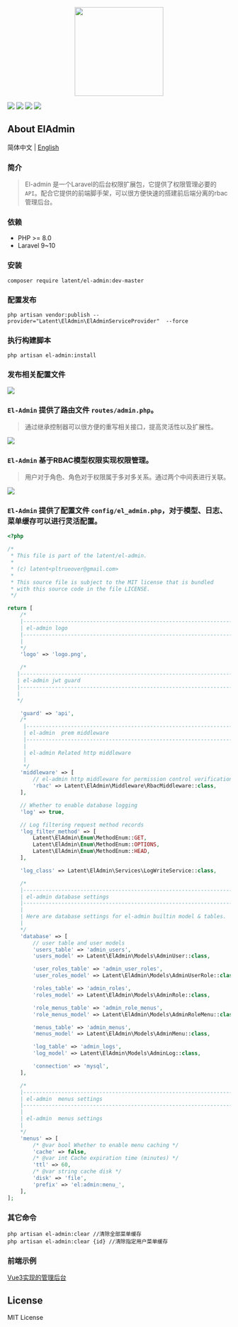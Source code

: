 <p align="center">
  <img width="200" src="./docs/logo.png">
</p>

<p align="center">

<a href="https://github.com/pl1998/el-admin/actions/workflows/main.yml"><img src="https://github.com/pl1998/el-admin/actions/workflows/main.yml/badge.svg"></a>
<a href="https://packagist.org/packages/pl1998/el-admin"><img src="https://github.styleci.io/repos/707259849/shield?branch=master"/></a>
<img src="https://img.shields.io/badge/license-MIT-green" />
<img src="https://img.shields.io/github/repo-size/pl1998/el-admin">
</p>

## About ElAdmin

简体中文 | [English](./README_EN.md)

### 简介

> El-admin 是一个Laravel的后台权限扩展包，它提供了权限管理必要的 `API`。配合它提供的前端脚手架，可以很方便快速的搭建前后端分离的rbac管理后台。


### 依赖
* PHP  >= 8.0
* Laravel 9~10

### 安装

```shell
composer require latent/el-admin:dev-master
```

###  配置发布
```shell
php artisan vendor:publish --provider="Latent\ElAdmin\ElAdminServiceProvider"  --force
```

### 执行构建脚本
```shell
php artisan el-admin:install
```

### 发布相关配置文件

![](docs/config_cn.png)

### `El-Admin` 提供了路由文件 `routes/admin.php`。

> 通过继承控制器可以很方便的重写相关接口，提高灵活性以及扩展性。

![](docs/routes.png)

### `El-Admin` 基于RBAC模型权限实现权限管理。

> 用户对于角色、角色对于权限属于多对多关系。通过两个中间表进行关联。

![](docs/database.png)

### `El-Admin` 提供了配置文件 `config/el_admin.php`，对于模型、日志、菜单缓存可以进行灵活配置。

```php
<?php

/*
 * This file is part of the latent/el-admin.
 *
 * (c) latent<pltrueover@gmail.com>
 *
 * This source file is subject to the MIT license that is bundled
 * with this source code in the file LICENSE.
 */

return [
    /*
    |--------------------------------------------------------------------------
    | el-admin logo
    |--------------------------------------------------------------------------
    |
    */
    'logo' => 'logo.png',

    /*
   |--------------------------------------------------------------------------
   | el-admin jwt guard
   |--------------------------------------------------------------------------
   |
   */

    'guard' => 'api',
    /*
     |--------------------------------------------------------------------------
     | el-admin  prem middleware
     |--------------------------------------------------------------------------
     |
     | el-admin Related http middleware
     |
     */
    'middleware' => [
        // el-admin http middleware for permission control verification
        'rbac' => Latent\ElAdmin\Middleware\RbacMiddleware::class,
    ],

    // Whether to enable database logging
    'log' => true,

    // Log filtering request method records
    'log_filter_method' => [
        Latent\ElAdmin\Enum\MethodEnum::GET,
        Latent\ElAdmin\Enum\MethodEnum::OPTIONS,
        Latent\ElAdmin\Enum\MethodEnum::HEAD,
    ],

    'log_class' => Latent\ElAdmin\Services\LogWriteService::class,

    /*
    |--------------------------------------------------------------------------
    | el-admin database settings
    |--------------------------------------------------------------------------
    |
    | Here are database settings for el-admin builtin model & tables.
    |
    */
    'database' => [
        // user table and user models
        'users_table' => 'admin_users',
        'users_model' => Latent\ElAdmin\Models\AdminUser::class,

        'user_roles_table' => 'admin_user_roles',
        'user_roles_model' => Latent\ElAdmin\Models\AdminUserRole::class,

        'roles_table' => 'admin_roles',
        'roles_model' => Latent\ElAdmin\Models\AdminRole::class,

        'role_menus_table' => 'admin_role_menus',
        'role_menus_model' => Latent\ElAdmin\Models\AdminRoleMenu::class,

        'menus_table' => 'admin_menus',
        'menus_model' => Latent\ElAdmin\Models\AdminMenu::class,

        'log_table' => 'admin_logs',
        'log_model' => Latent\ElAdmin\Models\AdminLog::class,

        'connection' => 'mysql',
    ],

    /*
    |--------------------------------------------------------------------------
    | el-admin  menus settings
    |--------------------------------------------------------------------------
    |
    | el-admin  menus settings
    |
    */
    'menus' => [
        /* @var bool Whether to enable menu caching */
        'cache' => false,
        /* @var int Cache expiration time (minutes) */
        'ttl' => 60,
        /* @var string cache disk */
        'disk' => 'file',
        'prefix' => 'el:admin:menu_',
    ],
];

```

### 其它命令
```shell
php artisan el-admin:clear //清除全部菜单缓存
php artisan el-admin:clear {id} //清除指定用户菜单缓存
```

### 前端示例 

[Vue3实现的管理后台](https://github.com/pl1998/basic)

## License
MIT License
